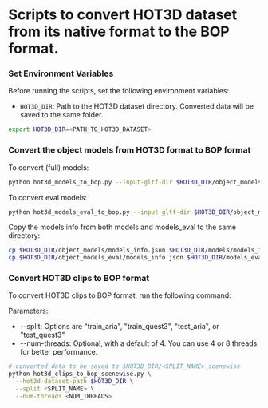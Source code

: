 # Scripts to convert HOT3D dataset from its native format to the BOP format.

### Set Environment Variables

Before running the scripts, set the following environment variables:

- `HOT3D_DIR`: Path to the HOT3D dataset directory. Converted data will be saved to the same folder.

```bash
export HOT3D_DIR=<PATH_TO_HOT3D_DATASET>
```

### Convert the object models from HOT3D format to BOP format

To convert (full) models:

```bash
python hot3d_models_to_bop.py --input-gltf-dir $HOT3D_DIR/object_models --output-bop-dir $HOT3D_DIR/models
```

To convert eval models:

```bash
python hot3d_models_eval_to_bop.py --input-gltf-dir $HOT3D_DIR/object_models_eval --output-bop-dir $HOT3D_DIR/models_eval
```

Copy the models info from both models and models_eval to the same directory:

```bash
cp $HOT3D_DIR/object_models/models_info.json $HOT3D_DIR/models/models_info.json
cp $HOT3D_DIR/object_models_eval/models_info.json $HOT3D_DIR/models_eval/models_info.json
```

### Convert HOT3D clips to BOP format

To convert HOT3D clips to BOP format, run the following command:

Parameters:
- --split: Options are "train_aria", "train_quest3", "test_aria", or "test_quest3"
- --num-threads: Optional, with a default of 4. You can use 4 or 8 threads for better performance.

```bash
# converted data to be saved to $HOT3D_DIR/<SPLIT_NAME>_scenewise
python hot3d_clips_to_bop_scenewise.py \
  --hot3d-dataset-path $HOT3D_DIR \
  --split <SPLIT_NAME> \
  --num-threads <NUM_THREADS>
```
